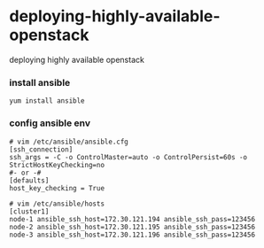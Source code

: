 # deploying-highly-available-openstack
deploying highly available openstack


### install ansible
```
yum install ansible
```

### config ansible env
```
# vim /etc/ansible/ansible.cfg
[ssh_connection]
ssh_args = -C -o ControlMaster=auto -o ControlPersist=60s -o StrictHostKeyChecking=no
#- or -#
[defaults]
host_key_checking = True

# vim /etc/ansible/hosts
[cluster1]
node-1 ansible_ssh_host=172.30.121.194 ansible_ssh_pass=123456
node-2 ansible_ssh_host=172.30.121.195 ansible_ssh_pass=123456
node-3 ansible_ssh_host=172.30.121.196 ansible_ssh_pass=123456
```

